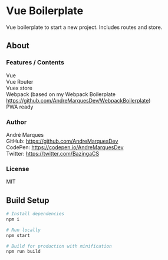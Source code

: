 # Vue Boilerplate
Vue boilerplate to start a new project. Includes routes and store.  

## About

### Features / Contents

Vue  
Vue Router  
Vuex store  
Webpack (based on my Webpack Boilerplate https://github.com/AndreMarquesDev/WebpackBoilerplate)  
PWA ready

### Author

André Marques  
GitHub: https://github.com/AndreMarquesDev  
CodePen: https://codepen.io/AndreMarquesDev  
Twitter: https://twitter.com/BazingaCS

### License

MIT

## Build Setup

```bash
# Install dependencies
npm i

# Run locally
npm start

# Build for production with minification
npm run build
```

